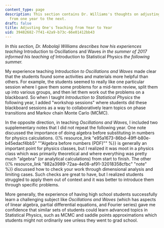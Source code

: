 ```yaml
---
content_type: page
description: This section contains Dr. Williams's thoughts on adjusting his teaching
  from one year to the next.
draft: false
title: Adjusting One's Teaching from Year to Year
uid: 39482682-7f41-42a9-b73c-66e01412bb43
---
```

*In this section, Dr. Mobolaji Williams describes how his experiences teaching* Introduction to Oscillations and Waves *in the summer of 2017 informed his teaching of* Introduction to Statistical Physics *the following summer.*

My experience teaching *Introduction to Oscillations and Waves* made clear that the students found some activities and materials more helpful than others. For example, the students seemed to really like one particular session where I gave them some problems for a mid-term review, split them up into various groups, and then let them work out the problems on a blackboard. So when I taught *Introduction to Statistical Physics* the following year, I added "workshop sessions" where students did these blackboard sessions as a way to collaboratively learn topics on phase transitions and Markov chain Monte Carlo (MCMC). 

In the opposite direction, in teaching *Oscillations and Waves,* I included two supplementary notes that I did not repeat the following year. One note discussed the importance of doing algebra before substituting in numbers for physics calculations. {{% resource_link "e95a1673-86bd-49ff-b80e-b45edacf4bb5" "\"Algebra before numbers (PDF)\"" %}} is generally an important point for physics classes, but I realized it was moot in a physics class which was primarily theoretical and where everything was pretty much "algebra" (or analytical calculations) from start to finish. The other {{% resource_link "882a3989-72aa-4e08-af91-32018358cfbc" "note" %}} discussed how to check your work through dimensional analysis and limiting cases. Such checks are great to have, but I realized students struggled to apply them out of context and it was better to introduce them through specific problems. 

More generally, the experience of having high school students successfully learn a challenging subject like *Oscillations and Waves* (which has aspects of linear algebra, partial differential equations, and Fourier series) gave me confidence that similar sets of students could learn advanced topics in Statistical Physics, such as MCMC and saddle points approximations which students might not ordinarily see unless they went to grad school.